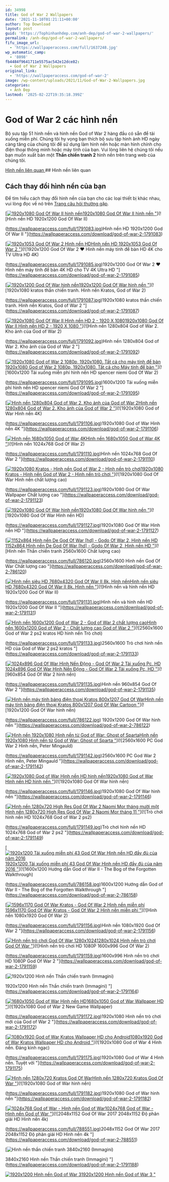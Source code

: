 ```yaml
---
id: 34998
title: God of War 2 Wallpapers
date: '2021-11-10T01:21:11+00:00'
author: Top Download
layout: post
guid: 'https://Tophinhanhdep.com/anh-dep/god-of-war-2-wallpapers/'
permalink: /anh-dep/god-of-war-2-wallpapers/
fifu_image_url:
  - 'https://wallpaperaccess.com/full/1637248.jpg'
wp_automatic_camp:
  - '8098'
fb4484f9641711e5575ac542e12dce82:
  - God of War 2 Wallpapers
original_link:
  - 'https://wallpaperaccess.com/god-of-war-2'
image: /wp-content/uploads/2021/11/God-of-War-2-Wallpapers.jpg
categories:
  - Ảnh Đẹp
lastmod: '2025-02-22T19:35:18.399Z'
---
```

# God of War 2 các hình nền

Bộ sưu tập 51 hình nền và hình nền God of War 2 hàng đầu có sẵn để tải xuống miễn phí. Chúng tôi hy vọng bạn thích bộ sưu tập hình ảnh HD ngày càng tăng của chúng tôi để sử dụng làm hình nền hoặc màn hình chính cho điện thoại thông minh hoặc máy tính của bạn. Vui lòng liên hệ chúng tôi nếu bạn muốn xuất bản một **Thần chiến tranh 2** hình nền trên trang web của chúng tôi.

[Hình nền liên quan ](#related) ## Hình nền liên quan

## Cách thay đổi hình nền của bạn

Để tìm hiểu cách thay đổi hình nền của bạn cho các loại thiết bị khác nhau, vui lòng đọc về nó trên [Trang câu hỏi thường gặp](https://tophinhanhdep.com/faq/).

  
[[![1920x1080 God Of War II hình nền](https://wallpaperaccess.com/full/1637248.jpg)1920x1080 God Of War II hình nền "](https://wallpaperaccess.com/download/god-of-war-2-1637248)](![Hình nền HD 1920x1200 God Of War II)

(https://wallpaperaccess.com/full/1791083.jpg)Hình nền HD 1920x1200 God Of War II "](https://wallpaperaccess.com/download/god-of-war-2-1791083)

[[![1920x1053 God Of War 2 Hình nền HD](https://wallpaperaccess.com/full/1791084.jpg)Hình nền HD 1920x1053 God Of War 2 "](https://wallpaperaccess.com/download/god-of-war-2-1791084)](![1920x1200 God Of War 2 ❤ Hình nền máy tính để bàn HD 4K cho TV Ultra HD 4K)

(https://wallpaperaccess.com/full/1791085.jpg)1920x1200 God Of War 2 ❤ Hình nền máy tính để bàn 4K HD cho TV 4K Ultra HD "](https://wallpaperaccess.com/download/god-of-war-2-1791085)

[[![1920x1200 God Of War hình nền](https://wallpaperaccess.com/full/1791086.jpg)1920x1200 God Of War hình nền "](https://wallpaperaccess.com/download/god-of-war-2-1791086)](![1920x1080 kratos thần chiến tranh.  Hình nền Kratos, God of War 2)

(https://wallpaperaccess.com/full/1791087.jpg)1920x1080 kratos thần chiến tranh. Hình nền Kratos, God of War 2 "](https://wallpaperaccess.com/download/god-of-war-2-1791087)

[[![1920x1080 God Of War II Hình nền HD 2 - 1920 X 1080](https://wallpaperaccess.com/full/1791088.jpg)1920x1080 God Of War II Hình nền HD 2 - 1920 X 1080 "](https://wallpaperaccess.com/download/god-of-war-2-1791088)](![Hình nền 1280x804 God of War 2.  Kho ảnh của God of War 2)

(https://wallpaperaccess.com/full/1791092.jpg)Hình nền 1280x804 God of War 2. Kho ảnh của God of War 2 "](https://wallpaperaccess.com/download/god-of-war-2-1791092)

[[![1920x1080 God of War 2 1080p, 1920x1080.  Tất cả cho máy tính để bàn](https://wallpaperaccess.com/full/1388402.jpg)1920x1080 God of War 2 1080p, 1920x1080. Tất cả cho Máy tính để bàn "](https://wallpaperaccess.com/download/god-of-war-2-1388402)](![1600x1200 Tải xuống miễn phí hình nền HD spencer niemi God Of War 2)

(https://wallpaperaccess.com/full/1791095.jpg)1600x1200 Tải xuống miễn phí hình nền HD spencer niemi God Of War 2 "](https://wallpaperaccess.com/download/god-of-war-2-1791095)

[[![Hình nền 1280x804 God of War 2.  Kho ảnh của God of War 2](https://wallpaperaccess.com/full/1791103.jpg)Hình nền 1280x804 God of War 2. Kho ảnh của God of War 2 "](https://wallpaperaccess.com/download/god-of-war-2-1791103)](![1920x1080 God of War Hình nền 4K)

(https://wallpaperaccess.com/full/1791106.jpg)1920x1080 God of War Hình nền 4K "](https://wallpaperaccess.com/download/god-of-war-2-1791106)

[[![Hình nền 1680x1050 God of War 4K](https://wallpaperaccess.com/full/1791108.jpg)Hình nền 1680x1050 God of War 4K "](https://wallpaperaccess.com/download/god-of-war-2-1791108)](![Hình nền 1024x768 God Of War 2)

(https://wallpaperaccess.com/full/1791110.jpg)Hình nền 1024x768 God Of War 2 "](https://wallpaperaccess.com/download/god-of-war-2-1791110)

[[![1920x1080 Kratos - Hình nền God of War 2 - Hình nền trò chơi](https://wallpaperaccess.com/full/1791112.jpg)1920x1080 Kratos - Hình nền God of War 2 - Hình nền trò chơi "](https://wallpaperaccess.com/download/god-of-war-2-1791112)](![1920x1080 God Of War Hình nền chất lượng cao)

(https://wallpaperaccess.com/full/1791123.jpg)1920x1080 God Of War Wallpaper Chất lượng cao "](https://wallpaperaccess.com/download/god-of-war-2-1791123)

[[![1920x1080 God Of War hình nền](https://wallpaperaccess.com/full/806412.jpg)1920x1080 God Of War hình nền "](https://wallpaperaccess.com/download/god-of-war-2-806412)](![1920x1080 God Of War Hình nền HD)

(https://wallpaperaccess.com/full/1791127.jpg)1920x1080 God Of War Hình nền HD "](https://wallpaperaccess.com/download/god-of-war-2-1791127)

[[![1152x864 Hình nền De God Of War [hd] - Godo Of War 2, Hình nền HD](https://wallpaperaccess.com/full/1791128.jpg)1152x864 Hình nền De God Of War \[hd\] - Godo Of War 2, Hình nền HD "](https://wallpaperaccess.com/download/god-of-war-2-1791128)](![Hình nền Thần chiến tranh 2560x1600 Chất lượng cao)

(https://wallpaperaccess.com/full/786120.jpg)2560x1600 Hình nền God Of War Chất lượng cao "](https://wallpaperaccess.com/download/god-of-war-2-786120)

[[![Hình nền siêu HD 7680x4320 God Of War II 8k.  Hình nền](https://wallpaperaccess.com/full/1791129.jpg)Hình nền siêu HD 7680x4320 God Of War II 8k. Hình nền "](https://wallpaperaccess.com/download/god-of-war-2-1791129)](![Hình nền và hình nền HD 1920x1200 God Of War II)

(https://wallpaperaccess.com/full/1791131.jpg)Hình nền và hình nền HD 1920x1200 God Of War II "](https://wallpaperaccess.com/download/god-of-war-2-1791131)

[[![Hình nền 1600x1200 God of War 2 - God of War 2 chất lượng cao](https://wallpaperaccess.com/full/1791132.jpg)Hình nền 1600x1200 God of War 2 - Chất lượng cao God of War 2 "](https://wallpaperaccess.com/download/god-of-war-2-1791132)](![2560x1600 God of War 2 ps2 kratos HD hình nền Trò chơi)

(https://wallpaperaccess.com/full/1791133.jpg)2560x1600 Trò chơi hình nền HD của God of War 2 ps2 kratos "](https://wallpaperaccess.com/download/god-of-war-2-1791133)

[[![1024x896 God Of War Hình Nền Động - God Of War 2 Tải xuống Pc, HD](https://wallpaperaccess.com/full/1791134.jpg)1024x896 God Of War Hình Nền Động - God Of War 2 Tải xuống Pc, HD "](https://wallpaperaccess.com/download/god-of-war-2-1791134)](![960x854 God Of War 2 hình nền)

(https://wallpaperaccess.com/full/1791135.jpg)Hình nền 960x854 God Of War 2 "](https://wallpaperaccess.com/download/god-of-war-2-1791135)

[[![Hình nền máy tính bảng điện thoại Kratos 800x1207 God Of War](https://wallpaperaccess.com/full/120000.jpg)Hình nền máy tính bảng điện thoại Kratos 800x1207 God Of War Cartoon "](https://wallpaperaccess.com/download/god-of-war-2-120000)](![1920x1200 God Of War hình nền)

(https://wallpaperaccess.com/full/786122.jpg) 1920x1200 God Of War hình nền "](https://wallpaperaccess.com/download/god-of-war-2-786122)

[[![Hình nền 1920x1080 Hình nền từ God of War: Ghost of Sparta](https://wallpaperaccess.com/full/786151.jpg)Hình nền 1920x1080 Hình nền từ God of War: Ghost of Sparta "](https://wallpaperaccess.com/download/god-of-war-2-786151)](![2560x1600 PC God War 2 Hình nền, Peter Mingauld)

(https://wallpaperaccess.com/full/1791142.jpg)2560x1600 PC God War 2 Hình nền, Peter Mingauld "](https://wallpaperaccess.com/download/god-of-war-2-1791142)

[[![1920x1080 God of War Hình nền HD hình nền](https://wallpaperaccess.com/full/1791144.jpg)1920x1080 God of War Hình nền HD hình nền "](https://wallpaperaccess.com/download/god-of-war-2-1791144)](![1920x1080 God Of War hình nền)

(https://wallpaperaccess.com/full/1791146.jpg)1920x1080 God Of War hình nền "](https://wallpaperaccess.com/download/god-of-war-2-1791146)

[[![Hình nền 1280x720 High Res God Of War 2 Naomi Mor tháng mười một](https://wallpaperaccess.com/full/1791147.jpg)Hình nền 1280x720 High Res God Of War 2 Naomi Mor tháng 11 "](https://wallpaperaccess.com/download/god-of-war-2-1791147)](![Trò chơi hình nền HD 1024x768 God of War 2 ps2)

(https://wallpaperaccess.com/full/1791149.jpg)Trò chơi hình nền HD 1024x768 God of War 2 ps2 "](https://wallpaperaccess.com/download/god-of-war-2-1791149)

[[![1920x1200 Tải xuống miễn phí 43 God Of War Hình nền HD đầy đủ của năm 2016](https://wallpaperaccess.com/full/1791151.jpg)1920x1200 Tải xuống miễn phí 43 God Of War Hình nền HD đầy đủ của năm 2016 "](https://wallpaperaccess.com/download/god-of-war-2-1791151)](![1600x1200 Hướng dẫn God of War II - The Bog of the Forgotten Walkthrough)

(https://wallpaperaccess.com/full/786158.jpg)1600x1200 Hướng dẫn God of War II - The Bog of the Forgotten Walkthrough "](https://wallpaperaccess.com/download/god-of-war-2-786158)

[[![1596x1170 God Of War Kratos - God Of War 2 Hình nền miễn phí](https://wallpaperaccess.com/full/1791155.jpg)1596x1170 God Of War Kratos - God Of War 2 Hình nền miễn phí "](https://wallpaperaccess.com/download/god-of-war-2-1791155)](![Hình nền 1080x1920 God Of War 2)

(https://wallpaperaccess.com/full/1791156.jpg)Hình nền 1080x1920 God Of War 2 "](https://wallpaperaccess.com/download/god-of-war-2-1791156)

[[![Hình nền trò chơi God Of War 1280x1024](https://wallpaperaccess.com/full/1791157.jpg)1280x1024 Hình nền trò chơi God Of War "](https://wallpaperaccess.com/download/god-of-war-2-1791157)](![Hình nền trò chơi HD 1080P 1600x996 God Of War 2)

(https://wallpaperaccess.com/full/1791159.jpg)1600x996 Hình nền trò chơi HD 1080P God Of War 2 "](https://wallpaperaccess.com/download/god-of-war-2-1791159)

[![1920x1200 Hình nền Thần chiến tranh (Immagini)](https://wallpaperaccess.com/full/1791164.jpg)

1920x1200 Hình nền Thần chiến tranh (Immagini) "](https://wallpaperaccess.com/download/god-of-war-2-1791164)

[[![1680x1050 God of War Hình nền HD](https://wallpaperaccess.com/full/1791167.jpg)1680x1050 God of War Wallpaper HD "](https://wallpaperaccess.com/download/god-of-war-2-1791167)](![1920x1080 God of War 2 New Game Wallpaper)

(https://wallpaperaccess.com/full/1791172.jpg)1920x1080 Hình nền trò chơi mới của God of War 2 "](https://wallpaperaccess.com/download/god-of-war-2-1791172)

[[![1080x1920 God of War Kratos Wallpaper HD cho Android](https://wallpaperaccess.com/full/1791173.jpg)1080x1920 God of War Kratos Wallpaper HD cho Android "](https://wallpaperaccess.com/download/god-of-war-2-1791173)](![1920x1080 God of War 4 Hình nền.  Đáng kinh ngạc)

(https://wallpaperaccess.com/full/1791175.jpg)1920x1080 God of War 4 Hình nền. Tuyệt vời "](https://wallpaperaccess.com/download/god-of-war-2-1791175)

[[![Hình nền 1280x720 Kratos God Of War](https://wallpaperaccess.com/full/137145.jpg)Hình nền 1280x720 Kratos God Of War "](https://wallpaperaccess.com/download/god-of-war-2-137145)](![1920x1080 God of War hình nền)

(https://wallpaperaccess.com/full/1791182.jpg)1920x1080 God of War hình nền "](https://wallpaperaccess.com/download/god-of-war-2-1791182)

[[![1024x768 God of War - Hình nền God of War](https://wallpaperaccess.com/full/1791186.jpg)1024x768 God of War - Hình nền God of War "](https://wallpaperaccess.com/download/god-of-war-2-1791186)](![2048x1152 God Of War 2017 2048x1152 Độ phân giải HD Hình nền 4k)

(https://wallpaperaccess.com/full/788551.jpg)2048x1152 God Of War 2017 2048x1152 Độ phân giải HD Hình nền 4k "](https://wallpaperaccess.com/download/god-of-war-2-788551)

[![Hình nền thần chiến tranh 3840x2160 (Immagini)](https://wallpaperaccess.com/full/1791188.jpg)

3840x2160 Hình nền Thần chiến tranh (Immagini) "](https://wallpaperaccess.com/download/god-of-war-2-1791188)

[![1920x1200 Hình nền God of War 3](https://wallpaperaccess.com/full/1791190.jpg)1920x1200 Hình nền God of War 3 "](https://wallpaperaccess.com/download/god-of-war-2-1791190)
